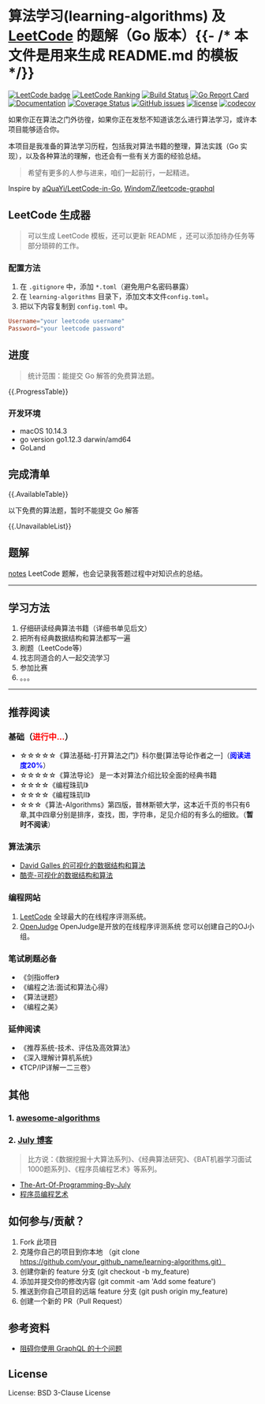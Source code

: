 # 算法学习(learning-algorithms) 及 [LeetCode](https://leetcode.com) 的题解（Go 版本）{{- /* 本文件是用来生成 README.md 的模板 */}}

[![LeetCode badge](https://leetcode-badge.chyroc.cn/?name=maiyang)](https://leetcode-badge.chyroc.cn/?name=maiyang)
[![LeetCode Ranking](https://img.shields.io/badge/{{.Username}}-{{.Ranking}}-blue.svg)](https://leetcode.com/{{.Username}}/)
[![Build Status](https://travis-ci.org/yangwenmai/learning-algorithms.svg?branch=master)](https://travis-ci.org/yangwenmai/learning-algorithms)
[![Go Report Card](https://goreportcard.com/badge/github.com/yangwenmai/learning-algorithms)](https://goreportcard.com/report/github.com/yangwenmai/learning-algorithms)
[![Documentation](https://godoc.org/github.com/yangwenmai/learning-algorithms?status.svg)](http://godoc.org/github.com/yangwenmai/learning-algorithms)
[![Coverage Status](https://coveralls.io/repos/github/yangwenmai/learning-algorithms/badge.svg?branch=master)](https://coveralls.io/github/yangwenmai/learning-algorithms?branch=master)
[![GitHub issues](https://img.shields.io/github/issues/yangwenmai/learning-algorithms.svg)](https://github.com/yangwenmai/learning-algorithms/issues)
[![license](https://img.shields.io/github/license/yangwenmai/learning-algorithms.svg?maxAge=2592000)](https://github.com/yangwenmai/learning-algorithms/LICENSE)
[![codecov](https://codecov.io/gh/yangwenmai/learning-algorithms/branch/master/graph/badge.svg)](https://codecov.io/gh/yangwenmai/learning-algorithms)

如果你正在算法之门外彷徨，如果你正在发愁不知道该怎么进行算法学习，或许本项目能够适合你。

本项目是我准备的算法学习历程，包括我对算法书籍的整理，算法实践（Go 实现），以及各种算法的理解，也还会有一些有关方面的经验总结。

>希望有更多的人参与进来，咱们一起前行，一起精进。

Inspire by [aQuaYi/LeetCode-in-Go](https://github.com/aQuaYi/LeetCode-in-Go), [WindomZ/leetcode-graphql](https://github.com/WindomZ/leetcode-graphql)

## LeetCode 生成器

> 可以生成 LeetCode 模板，还可以更新 README ，还可以添加待办任务等部分琐碎的工作。

### 配置方法

1. 在 `.gitignore` 中，添加 `*.toml`（避免用户名密码暴露）
1. 在 `learning-algorithms` 目录下，添加文本文件`config.toml`。
1. 把以下内容复制到 `config.toml` 中。

```toml
Username="your leetcode username"
Password="your leetcode password"
```

## 进度

>统计范围：能提交 Go 解答的免费算法题。

{{.ProgressTable}}

### 开发环境

- macOS 10.14.3
- go version go1.12.3 darwin/amd64
- GoLand

## 完成清单

{{.AvailableTable}}

以下免费的算法题，暂时不能提交 Go 解答

{{.UnavailableList}}

## 题解

[notes](practice/notes) LeetCode 题解，也会记录我答题过程中对知识点的总结。

----

## 学习方法

1. 仔细研读经典算法书籍（详细书单见后文）
2. 把所有经典数据结构和算法都写一遍
3. 刷题（LeetCode等）
4. 找志同道合的人一起交流学习
5. 参加比赛
6. 。。。

----

## 推荐阅读

### 基础（<b style="color:red">进行中...</b>）

- ☆☆☆☆☆《算法基础-打开算法之门》科尔曼[算法导论作者之一]（<b style="color:blue">阅读进度20%</b>）
- ☆☆☆☆☆《算法导论》 是一本对算法介绍比较全面的经典书籍
- ☆☆☆☆《编程珠玑I》
- ☆☆☆☆《编程珠玑II》
- ☆☆☆《算法-Algorithms》第四版，普林斯顿大学，这本近千页的书只有6章,其中四章分别是排序，查找，图，字符串，足见介绍的有多么的细致。（**暂时不阅读**）

### 算法演示

- [David Galles 的可视化的数据结构和算法](http://www.cs.usfca.edu/~galles/visualization/)
- [酷壳-可视化的数据结构和算法](https://coolshell.cn/articles/4671.html)

### 编程网站

1. [LeetCode](http://leetcode.com/) 全球最大的在线程序评测系统。
2. [OpenJudge](http://openjudge.cn/) OpenJudge是开放的在线程序评测系统 您可以创建自己的OJ小组。

### 笔试刷题必备

- 《剑指offer》
- 《编程之法:面试和算法心得》
- 《算法谜题》
- 《编程之美》

### 延伸阅读

- 《推荐系统-技术、评估及高效算法》
- 《深入理解计算机系统》
- 《TCP/IP详解一二三卷》

## 其他

### 1. [awesome-algorithms](https://github.com/tayllan/awesome-algorithms)

### 2. [July 博客](http://blog.csdn.net/v_july_v)

>比方说：《数据挖掘十大算法系列》、《经典算法研究》、《BAT机器学习面试1000题系列》、《程序员编程艺术》等系列。

- [The-Art-Of-Programming-By-July](https://github.com/julycoding/The-Art-Of-Programming-By-July)
- [程序员编程艺术](http://blog.csdn.net/v_JULY_v/article/details/6460494)

## 如何参与/贡献？

1. Fork 此项目
2. 克隆你自己的项目到你本地 （git clone https://github.com/your_github_name/learning-algorithms.git）
2. 创建你新的 feature 分支 (git checkout -b my_feature)
3. 添加并提交你的修改内容 (git commit -am 'Add some feature')
4. 推送到你自己项目的远端 feature 分支 (git push origin my_feature)
5. 创建一个新的 PR（Pull Request）

## 参考资料

- [阻碍你使用 GraphQL 的十个问题](https://leetcode-cn.com/articles/%E9%98%BB%E7%A2%8D%E4%BD%A0%E4%BD%BF%E7%94%A8-graphql-%E7%9A%84%E5%8D%81%E4%B8%AA%E9%97%AE%E9%A2%98/)

## License

License: BSD 3-Clause License
